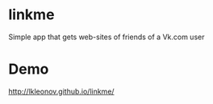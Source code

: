 # linkme
Simple app that gets web-sites of friends of a Vk.com user

# Demo
http://lkleonov.github.io/linkme/
